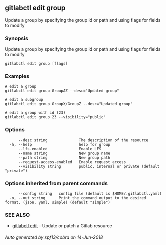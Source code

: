 ## gitlabctl edit group

Update a group by specifying the group id or path and using flags for fields to modify

### Synopsis

Update a group by specifying the group id or path and using flags for fields to modify

```
gitlabctl edit group [flags]
```

### Examples

```
# edit a group
gitlabctl edit group GroupAZ --desc="Updated group"

# edit a subgroup
gitlabctl edit group GroupX/GroupZ --desc="Updated group"

# edit a group with id (23)
gitlabctl edit group 23 --visibility="public"
```

### Options

```
      --desc string              The description of the resource
  -h, --help                     help for group
      --lfs-enabled              Enable LFS
      --name string              New group name
      --path string              New group path
      --request-access-enabled   Enable request access
      --visibility string        public, internal or private (default "private")
```

### Options inherited from parent commands

```
      --config string   config file (default is $HOME/.gitlabctl.yaml)
  -o, --out string      Print the command output to the desired format. (json, yaml, simple) (default "simple")
```

### SEE ALSO

* [gitlabctl edit](gitlabctl_edit.md)	 - Update or patch a Gitlab resource

###### Auto generated by spf13/cobra on 14-Jun-2018
